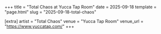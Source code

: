 +++
title = "Total Chaos at Yucca Tap Room"
date = 2025-09-18
template = "page.html"
slug = "2025-09-18-total-chaos"

[extra]
artist = "Total Chaos"
venue = "Yucca Tap Room"
venue_url = "https://www.yuccatap.com/"
+++
